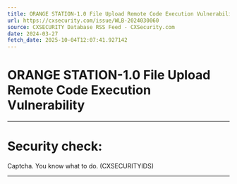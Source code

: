 ```yaml
---
title: ORANGE STATION-1.0 File Upload Remote Code Execution Vulnerability
url: https://cxsecurity.com/issue/WLB-2024030060
source: CXSECURITY Database RSS Feed - CXSecurity.com
date: 2024-03-27
fetch_date: 2025-10-04T12:07:41.927142
---
```


# ORANGE STATION-1.0 File Upload Remote Code Execution Vulnerability

---

# Security check:

Captcha. You know what to do. (CXSECURITYIDS)

---